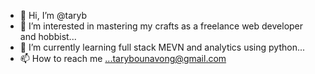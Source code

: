 - 👋 Hi, I’m @taryb
- 👀 I’m interested in mastering my crafts as a freelance web developer and hobbist...
- 🌱 I’m currently learning full stack MEVN and analytics using python...
- 📫 How to reach me ...tarybounavong@gmail.com

<!---
taryb/taryb is a ✨ special ✨ repository because its `README.md` (this file) appears on your GitHub profile.
You can click the Preview link to take a look at your changes.
--->
